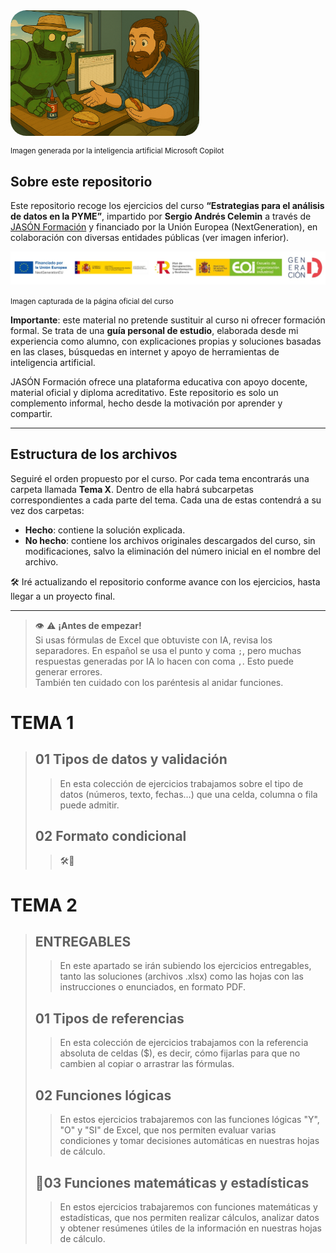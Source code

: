 <div style="display: flex; justify-content: left;">
    <img src="imag/v3.png" style="border-radius: 25px; width: 60%;">
</div>

<small>Imagen generada por la inteligencia artificial Microsoft Copilot</small>

## Sobre este repositorio

Este repositorio recoge los ejercicios del curso **“Estrategias para el análisis de datos en la PYME”**, impartido por **Sergio Andrés Celemin** a través de [JASÓN Formación](https://www.jasonformacion.com) y financiado por la Unión Europea (NextGeneration), en colaboración con diversas entidades públicas (ver imagen inferior).

<img src="imag/ico.jpg" width="1000">  
      
<small>Imagen capturada de la página oficial del curso</small>

**Importante**: este material no pretende sustituir al curso ni ofrecer formación formal. Se trata de una **guía personal de estudio**, elaborada desde mi experiencia como alumno, con explicaciones propias y soluciones basadas en las clases, búsquedas en internet y apoyo de herramientas de inteligencia artificial.

JASÓN Formación ofrece una plataforma educativa con apoyo docente, material oficial y diploma acreditativo. Este repositorio es solo un complemento informal, hecho desde la motivación por aprender y compartir.

---
## Estructura de los archivos

Seguiré el orden propuesto por el curso. Por cada tema encontrarás una carpeta llamada **Tema X**. Dentro de ella habrá subcarpetas correspondientes a cada parte del tema. Cada una de estas contendrá a su vez dos carpetas:

- **Hecho**: contiene la solución explicada.
- **No hecho**: contiene los archivos originales descargados del curso, sin modificaciones, salvo la eliminación del número inicial en el nombre del archivo.
  
🛠️ Iré actualizando el repositorio conforme avance con los ejercicios, hasta llegar a un proyecto final.

---

> 👁️ ⚠️ **¡Antes de empezar!**  
> Si usas fórmulas de Excel que obtuviste con IA, revisa los separadores. En español se usa el punto y coma `;`, pero muchas respuestas generadas por IA lo hacen con coma `,`. Esto puede generar errores.  
> También ten cuidado con los paréntesis al anidar funciones.
  
# TEMA 1
>## 01 Tipos de datos y validación  
>> En esta colección de ejercicios trabajamos sobre el tipo de datos (números, texto, fechas…) que una celda, columna o fila puede admitir.   
>## 02 Formato condicional  
>>🛠️🚧
  
# TEMA 2
>## ENTREGABLES
>> En este apartado se irán subiendo los ejercicios entregables, tanto las soluciones (archivos .xlsx) como las hojas con las instrucciones o enunciados, en formato PDF. 
>## 01 Tipos de referencias
>> En esta colección de ejercicios trabajamos con la referencia absoluta de celdas ($), es decir, cómo fijarlas para que no cambien al copiar o arrastrar las fórmulas.   
>## 02 Funciones lógicas
>> En estos ejercicios trabajaremos con las funciones lógicas "Y", "O" y "SI" de Excel, que nos permiten evaluar varias condiciones y tomar decisiones automáticas en nuestras hojas de cálculo.  
>## 🔄03 Funciones matemáticas y estadísticas
>> En estos ejercicios trabajaremos con funciones matemáticas y estadísticas, que nos permiten realizar cálculos, analizar datos y obtener resúmenes útiles de la información en nuestras hojas de cálculo.

